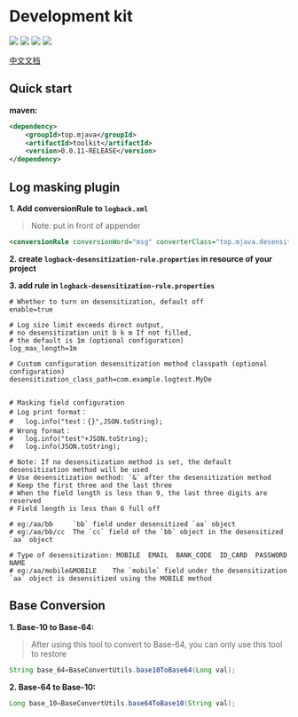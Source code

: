 # Development kit
![](https://img.shields.io/badge/Tool-%E5%B7%A5%E5%85%B7%E5%8C%85-orange) 
![](https://img.shields.io/badge/%E6%97%A5%E5%BF%97-Logback-red) 
![](https://img.shields.io/badge/%E8%BF%9B%E5%88%B6%E8%BD%AC%E6%8D%A2-BaseConversion-green) 
![](https://img.shields.io/badge/%E9%9B%AA%E8%8A%B1%E7%AE%97%E6%B3%95-SnowFlake-blue)

[中文文档](https://github.com/GreyCode9/toolkit/blob/master/Readme-zh.md)
## Quick start
**maven:**
```xml
<dependency>
    <groupId>top.mjava</groupId>
    <artifactId>toolkit</artifactId>
    <version>0.0.11-RELEASE</version>
</dependency>
```

## Log masking plugin
**1. Add conversionRule to `logback.xml`**
> Note: put in front of appender
```xml
<conversionRule conversionWord="msg" converterClass="top.mjava.desensitization.TopLogMsgConvert"/>
```
**2. create `logback-desensitization-rule.properties` in resource of your project**

**3. add rule in `logback-desensitization-rule.properties`**
```properties
# Whether to turn on desensitization, default off
enable=true

# Log size limit exceeds direct output, 
# no desensitization unit b k m If not filled, 
# the default is 1m (optional configuration)
log_max_length=1m

# Custom configuration desensitization method classpath (optional configuration)
desensitization_class_path=com.example.logtest.MyDe


# Masking field configuration
# Log print format： 
#   log.info("test：{}",JSON.toString);
# Wrong format：
#   log.info("test"+JSON.toString);
#   log.info(JSON.toString);

# Note: If no desensitization method is set, the default desensitization method will be used
# Use desensitization method: `&` after the desensitization method
# Keep the first three and the last three
# When the field length is less than 9, the last three digits are reserved
# Field length is less than 6 full off

# eg:/aa/bb     `bb` field under desensitized `aa` object
# eg:/aa/bb/cc  The `cc` field of the `bb` object in the desensitized `aa` object

# Type of desensitization: MOBILE  EMAIL  BANK_CODE  ID_CARD  PASSWORD  NAME  
# eg:/aa/mobile&MOBILE    The `mobile` field under the desensitization `aa` object is desensitized using the MOBILE method        

```
## Base Conversion
**1. Base-10 to Base-64:**
> After using this tool to convert to Base-64, you can only use this tool to restore
```java
String base_64=BaseConvertUtils.base10ToBase64(Long val);
```

**2. Base-64 to Base-10:**
```java
Long base_10=BaseConvertUtils.base64ToBase10(String val);
```
